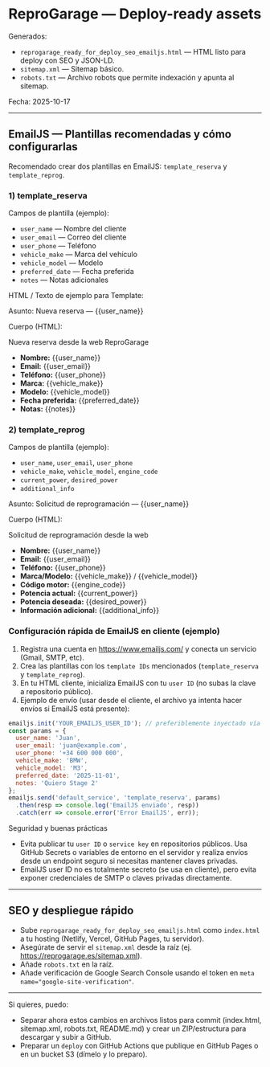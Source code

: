 # ReproGarage — Deploy-ready assets

Generados:
- `reprogarage_ready_for_deploy_seo_emailjs.html` — HTML listo para deploy con SEO y JSON-LD.
- `sitemap.xml` — Sitemap básico.
- `robots.txt` — Archivo robots que permite indexación y apunta al sitemap.

Fecha: 2025-10-17

---

## EmailJS — Plantillas recomendadas y cómo configurarlas

Recomendado crear dos plantillas en EmailJS: `template_reserva` y `template_reprog`.

### 1) template_reserva
Campos de plantilla (ejemplo):
- `user_name` — Nombre del cliente
- `user_email` — Correo del cliente
- `user_phone` — Teléfono
- `vehicle_make` — Marca del vehículo
- `vehicle_model` — Modelo
- `preferred_date` — Fecha preferida
- `notes` — Notas adicionales

HTML / Texto de ejemplo para Template:

Asunto: Nueva reserva — {{user_name}}

Cuerpo (HTML):

<p>Nueva reserva desde la web ReproGarage</p>
<ul>
  <li><strong>Nombre:</strong> {{user_name}}</li>
  <li><strong>Email:</strong> {{user_email}}</li>
  <li><strong>Teléfono:</strong> {{user_phone}}</li>
  <li><strong>Marca:</strong> {{vehicle_make}}</li>
  <li><strong>Modelo:</strong> {{vehicle_model}}</li>
  <li><strong>Fecha preferida:</strong> {{preferred_date}}</li>
  <li><strong>Notas:</strong> {{notes}}</li>
</ul>

### 2) template_reprog
Campos de plantilla (ejemplo):
- `user_name`, `user_email`, `user_phone`
- `vehicle_make`, `vehicle_model`, `engine_code`
- `current_power`, `desired_power`
- `additional_info`

Asunto: Solicitud de reprogramación — {{user_name}}

Cuerpo (HTML):

<p>Solicitud de reprogramación desde la web</p>
<ul>
  <li><strong>Nombre:</strong> {{user_name}}</li>
  <li><strong>Email:</strong> {{user_email}}</li>
  <li><strong>Teléfono:</strong> {{user_phone}}</li>
  <li><strong>Marca/Modelo:</strong> {{vehicle_make}} / {{vehicle_model}}</li>
  <li><strong>Código motor:</strong> {{engine_code}}</li>
  <li><strong>Potencia actual:</strong> {{current_power}}</li>
  <li><strong>Potencia deseada:</strong> {{desired_power}}</li>
  <li><strong>Información adicional:</strong> {{additional_info}}</li>
</ul>

### Configuración rápida de EmailJS en cliente (ejemplo)
1. Registra una cuenta en https://www.emailjs.com/ y conecta un servicio (Gmail, SMTP, etc).
2. Crea las plantillas con los `template IDs` mencionados (`template_reserva` y `template_reprog`).
3. En tu HTML cliente, inicializa EmailJS con tu `user ID` (no subas la clave a repositorio público).
4. Ejemplo de envío (usar desde el cliente, el archivo ya intenta hacer envíos si EmailJS está presente):

```js
emailjs.init('YOUR_EMAILJS_USER_ID'); // preferiblemente inyectado vía entorno
const params = {
  user_name: 'Juan',
  user_email: 'juan@example.com',
  user_phone: '+34 600 000 000',
  vehicle_make: 'BMW',
  vehicle_model: 'M3',
  preferred_date: '2025-11-01',
  notes: 'Quiero Stage 2'
};
emailjs.send('default_service', 'template_reserva', params)
  .then(resp => console.log('EmailJS enviado', resp))
  .catch(err => console.error('Error EmailJS', err));
```

Seguridad y buenas prácticas
- Evita publicar tu `user ID` o `service key` en repositorios públicos. Usa GitHub Secrets o variables de entorno en el servidor y realiza envíos desde un endpoint seguro si necesitas mantener claves privadas.
- EmailJS user ID no es totalmente secreto (se usa en cliente), pero evita exponer credenciales de SMTP o claves privadas directamente.

---

## SEO y despliegue rápido
- Sube `reprogarage_ready_for_deploy_seo_emailjs.html` como `index.html` a tu hosting (Netlify, Vercel, GitHub Pages, tu servidor).
- Asegúrate de servir el `sitemap.xml` desde la raíz (ej. https://reprogarage.es/sitemap.xml).
- Añade `robots.txt` en la raíz.
- Añade verificación de Google Search Console usando el token en `meta name="google-site-verification"`.

---

Si quieres, puedo:
- Separar ahora estos cambios en archivos listos para commit (index.html, sitemap.xml, robots.txt, README.md) y crear un ZIP/estructura para descargar y subir a GitHub.
- Preparar un `deploy` con GitHub Actions que publique en GitHub Pages o en un bucket S3 (dímelo y lo preparo).
